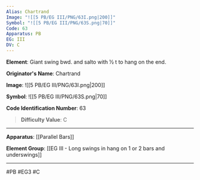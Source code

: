 ```yaml
---
Alias: Chartrand
Image: "![[5 PB/EG III/PNG/63I.png|200]]"
Symbol: "![[5 PB/EG III/PNG/63S.png|70]]"
Code: 63
Apparatus: PB
EG: III
DV: C
---
```

**Element**: Giant swing bwd. and salto with 1⁄2 t to hang on the end.

**Originator's Name**: Chartrand

**Image**:
![[5 PB/EG III/PNG/63I.png|200]]

**Symbol**:
![[5 PB/EG III/PNG/63S.png|70]]

**Code Identification Number**: 63

>**Difficulty Value**: C

___
**Apparatus**: [[Parallel Bars]]

**Element Group**: [[EG III - Long swings in hang on 1 or 2 bars and underswings]]
___
#PB #EG3 #C
